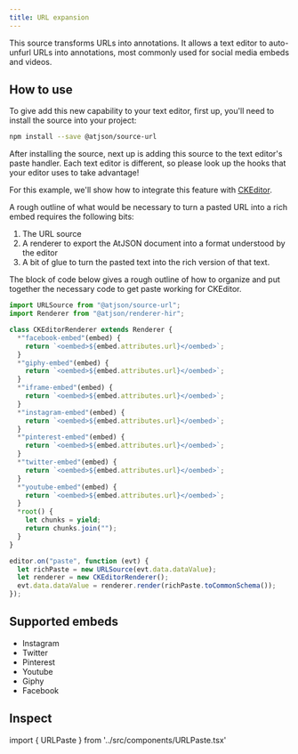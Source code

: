 ```yaml
---
title: URL expansion
---
```


This source transforms URLs into annotations. It allows a text editor to auto-unfurl URLs into annotations, most commonly used for social media embeds and videos.

## How to use

To give add this new capability to your text editor, first up, you'll need to install the source into your project:

```bash
npm install --save @atjson/source-url
```

After installing the source, next up is adding this source to the text editor's paste handler. Each text editor is different, so please look up the hooks that your editor uses to take advantage!

For this example, we'll show how to integrate this feature with [CKEditor](https://ckeditor.com).

A rough outline of what would be necessary to turn a pasted URL into a rich embed requires the following bits:

1. The URL source
2. A renderer to export the AtJSON document into a format understood by the editor
3. A bit of glue to turn the pasted text into the rich version of that text.

The block of code below gives a rough outline of how to organize and put together the necessary code to get paste working for CKEditor.

```js
import URLSource from "@atjson/source-url";
import Renderer from "@atjson/renderer-hir";

class CKEditorRenderer extends Renderer {
  *"facebook-embed"(embed) {
    return `<oembed>${embed.attributes.url}</oembed>`;
  }
  *"giphy-embed"(embed) {
    return `<oembed>${embed.attributes.url}</oembed>`;
  }
  *"iframe-embed"(embed) {
    return `<oembed>${embed.attributes.url}</oembed>`;
  }
  *"instagram-embed"(embed) {
    return `<oembed>${embed.attributes.url}</oembed>`;
  }
  *"pinterest-embed"(embed) {
    return `<oembed>${embed.attributes.url}</oembed>`;
  }
  *"twitter-embed"(embed) {
    return `<oembed>${embed.attributes.url}</oembed>`;
  }
  *"youtube-embed"(embed) {
    return `<oembed>${embed.attributes.url}</oembed>`;
  }
  *root() {
    let chunks = yield;
    return chunks.join("");
  }
}

editor.on("paste", function (evt) {
  let richPaste = new URLSource(evt.data.dataValue);
  let renderer = new CKEditorRenderer();
  evt.data.dataValue = renderer.render(richPaste.toCommonSchema());
});
```

## Supported embeds

- Instagram
- Twitter
- Pinterest
- Youtube
- Giphy
- Facebook

## Inspect

import { URLPaste } from '../src/components/URLPaste.tsx'

<URLPaste />
